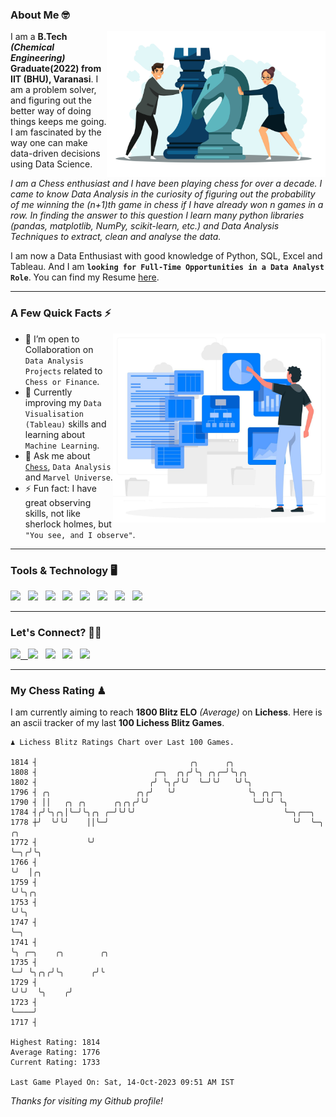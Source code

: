 ### About Me 🤓
<img align="right" alt="Coding" width="350" src="https://github.com/Laxman-Lakhan/Laxman-Lakhan/blob/master/Assets/Chess_Vector.jpg">   

I am a **B.Tech** _**(Chemical Engineering)**_ **Graduate(2022) from IIT (BHU), Varanasi**. I am a problem solver, and figuring out the better way of doing things keeps me going. I am fascinated by the way one can make data-driven decisions using Data Science. 

_I am a Chess enthusiast and I have been playing chess for over a decade. I came to know Data Analysis in the curiosity of figuring out the probability of me winning the (n+1)th game in chess if I have already won n games in a row. In finding the answer to this question I learn many python libraries (pandas, matplotlib, NumPy, scikit-learn, etc.) and Data Analysis Techniques to extract, clean and analyse the data._

I am now a Data Enthusiast with good knowledge of Python, SQL, Excel and Tableau. And I am **`looking for Full-Time Opportunities in a Data Analyst Role`**. You can find my Resume
 [here](https://drive.google.com/file/d/1UIOoogRLj5eGQFQBkuvMmTISZVdl2Ok7/view?usp=sharing).


---

### A Few Quick Facts ⚡️
<img align="right" alt="Coding" width="340" src="https://github.com/Laxman-Lakhan/Laxman-Lakhan/blob/master/Assets/Data_Vector.jpg">   

- 🤝 I’m open to Collaboration on `Data Analysis Projects` related to `Chess or Finance`.
- 📖 Currently improving my `Data Visualisation (Tableau)` skills and learning about `Machine Learning`.
- 💬 Ask me about [`Chess`](https://lichess.org/@/YourKingIsInDanger), `Data Analysis` and `Marvel Universe`.
- ⚡️ Fun fact: I have great observing skills, not like sherlock holmes, but `"You see, and I observe"`.

---
### Tools & Technology 🖥

<img src="https://img.shields.io/badge/Python-white?logo=Python&logoColor=ColorName&style=ShieldStyle" /> &nbsp;
<img src="https://img.shields.io/badge/MySQL-white?logo=MySQL&logoColor=ColorName&style=ShieldStyle" /> &nbsp;
<img src="https://img.shields.io/badge/Tableau-white?logo=Tableau&logoColor=ColorName&style=ShieldStyle" /> &nbsp;
<img src="https://img.shields.io/badge/Excel-white?logo=Microsoft+Excel&logoColor=196F3D&style=ShieldStyle" /> &nbsp;
<img src="https://img.shields.io/badge/Jupyter-white?logo=Jupyter&logoColor=ColorName&style=ShieldStyle" /> &nbsp;
<img src="https://img.shields.io/badge/pandas-white?logo=Pandas&logoColor=000080&style=ShieldStyle" /> &nbsp;
<img src="https://img.shields.io/badge/numpy-white?logo=Numpy&logoColor=85C1E9&style=ShieldStyle" /> &nbsp;
<img src="https://img.shields.io/badge/scikit learn-white?logo=Scikit+Learn&logoColor=ColorName&style=ShieldStyle" /> &nbsp;



---

### Let's Connect? 🫳🏻

<a href="mailto:laxmansingh.lakhan@gmail.com"> <img src="https://img.icons8.com/fluent/48/000000/gmail.png" width="3.5%"/> &nbsp;
[<img src="https://img.icons8.com/color/48/000000/linkedin.png" width="3.5%"/>](https://www.linkedin.com/in/laxman-lakhan/)  &nbsp;
[<img src="https://img.icons8.com/fluent/48/000000/facebook-new.png" width="3.5%"/>](https://www.facebook.com/s.laxmanlakhan/)  &nbsp;
[<img src="https://img.icons8.com/fluent/48/000000/instagram-new.png" width="3.5%"/>](https://www.instagram.com/laxman.lakhan/)  &nbsp;
[<img src="https://img.icons8.com/color/48/000000/twitter.png" width="3.5%"/>](https://twitter.com/laxman__lakhan)  &nbsp;

 ---
  
### My Chess Rating ♟
  
I am currently aiming to reach **1800 Blitz ELO** *(Average)* on **Lichess**. Here is an ascii tracker of my last **100 Lichess Blitz Games**.

  ```
  ♟︎ 𝙻𝚒𝚌𝚑𝚎𝚜𝚜 𝙱𝚕𝚒𝚝𝚣 𝚁𝚊𝚝𝚒𝚗𝚐𝚜 𝙲𝚑𝚊𝚛𝚝 𝚘𝚟𝚎𝚛 𝙻𝚊𝚜𝚝 𝟷00 𝙶𝚊𝚖𝚎𝚜.
  
1814 ┤                                  ╭╮      ╭╮
1808 ┤                          ╭─╮  ╭╮╭╯╰╮ ╭╮╭─╯╰╮╭╮
1802 ┤                         ╭╯ ╰╮╭╯╰╯  ╰─╯╰╯   ╰╯╰╮
1796 ┤ ╭╮                   ╭╮╭╯   ╰╯                ╰╮ ╭╮╭─╮
1790 ┤ ││   ╭╮ ╭╮      ╭╮╭╮╭╯╰╯                       ╰─╯╰╯ ╰╮
1784 ┤╭╯╰╮╭╮│╰─╯╰╮╭╮ ╭─╯╰╯╰╯                                 ╰─╮╭──╮
1778 ┼╯  ╰╯╰╯    ││╰─╯                                         ╰╯  ╰─╮   ╭╮
1772 ┤           ╰╯                                                  ╰─╮╭╯╰╮
1766 ┤                                                                 ╰╯  │╭╮
1759 ┤                                                                     ╰╯╰╮╭╮
1753 ┤                                                                        ╰╯╰╮
1747 ┤                                                                           ╰─╮
1741 ┤                                                                             ╰╮ ╭─╮    ╭╮        ╭╮
1735 ┤                                                                              ╰─╯ ╰╮╭╮╭╯╰╮      ╭╯╰
1729 ┤                                                                                   ╰╯╰╯  ╰╮    ╭╯
1723 ┤                                                                                          ╰────╯
1717 ┤ 

Highest Rating: 1814
Average Rating: 1776
Current Rating: 1733 

Last Game Played On: Sat, 14-Oct-2023 09:51 AM IST
  ```
  
  
*Thanks for visiting my Github profile!*
